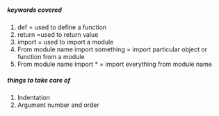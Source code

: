 ##### keywords covered
1. def = used to define a function
2. return =used to return value
3. import = used to import a module
4. From module name import something = import particular object or function from a module
5. From module name import * = import everything from module name

##### things to take care of
1. Indentation
2. Argument number and order 
